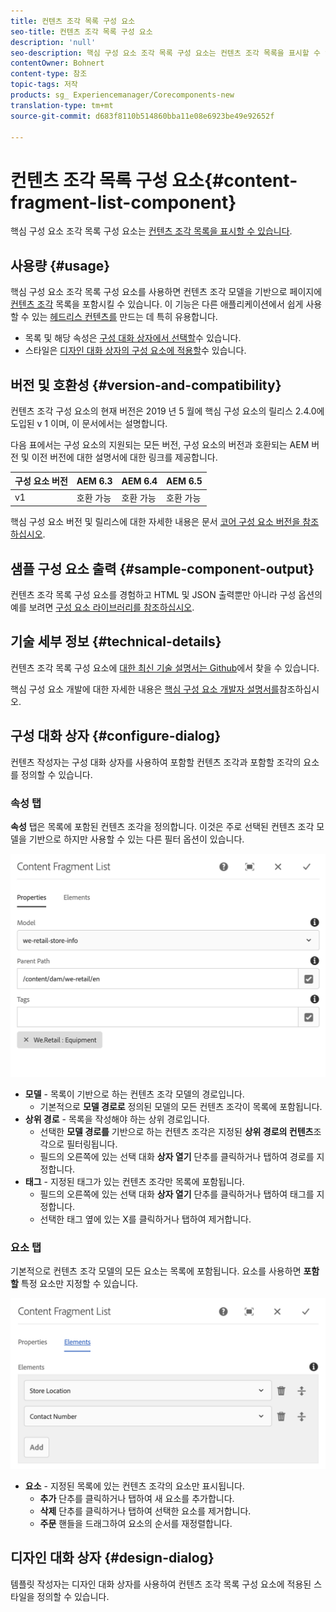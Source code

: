 ```yaml
---
title: 컨텐츠 조각 목록 구성 요소
seo-title: 컨텐츠 조각 목록 구성 요소
description: 'null'
seo-description: 핵심 구성 요소 조각 목록 구성 요소는 컨텐츠 조각 목록을 표시할 수 있습니다.
contentOwner: Bohnert
content-type: 참조
topic-tags: 저작
products: sg_ Experiencemanager/Corecomponents-new
translation-type: tm+mt
source-git-commit: d683f8110b514860bba11e08e6923be49e92652f

---
```



# 컨텐츠 조각 목록 구성 요소{#content-fragment-list-component}

핵심 구성 요소 조각 목록 구성 요소는 [컨텐츠 조각 목록을 표시할 수 있습니다](https://helpx.adobe.com/experience-manager/6-5/assets/using/content-fragments.html).

## 사용량 {#usage}

핵심 구성 요소 조각 목록 구성 요소를 사용하면 컨텐츠 조각 모델을 기반으로 페이지에 [컨텐츠 조각](https://helpx.adobe.com/experience-manager/6-5/assets/using/content-fragments.html) 목록을 포함시킬 수 있습니다. 이 기능은 다른 애플리케이션에서 쉽게 사용할 수 있는 [헤드리스 컨텐츠를](https://helpx.adobe.com/experience-manager/6-5/sites/developing/user-guide.html?topic=/experience-manager/6-5/sites/developing/morehelp/headless.ug.js) 만드는 데 특히 유용합니다.

* 목록 및 해당 속성은 [구성 대화 상자에서 선택할](#configure-dialog)수 있습니다.
* 스타일은 [디자인 대화 상자의 구성 요소에 적용할](#design-dialog)수 있습니다.

## 버전 및 호환성 {#version-and-compatibility}

컨텐츠 조각 구성 요소의 현재 버전은 2019 년 5 월에 핵심 구성 요소의 릴리스 2.4.0에 도입된 v 1 이며, 이 문서에서는 설명합니다.

다음 표에서는 구성 요소의 지원되는 모든 버전, 구성 요소의 버전과 호환되는 AEM 버전 및 이전 버전에 대한 설명서에 대한 링크를 제공합니다.

| 구성 요소 버전 | AEM 6.3 | AEM 6.4 | AEM 6.5 |
|--- |--- |--- |---|
| v1 | 호환 가능 | 호환 가능 | 호환 가능 |

핵심 구성 요소 버전 및 릴리스에 대한 자세한 내용은 문서 [코어 구성 요소 버전을 참조하십시오](versions.md).

## 샘플 구성 요소 출력 {#sample-component-output}

컨텐츠 조각 목록 구성 요소를 경험하고 HTML 및 JSON 출력뿐만 아니라 구성 옵션의 예를 보려면 [구성 요소 라이브러리를 참조하십시오](http://opensource.adobe.com/aem-core-wcm-components/library/content-fragment-list.html).

## 기술 세부 정보 {#technical-details}

컨텐츠 조각 목록 구성 요소에 [대한 최신 기술 설명서는 Github](https://github.com/adobe/aem-core-wcm-components/blob/master/content/src/content/jcr_root/apps/core/wcm/components/contentfragmentlist/v1/contentfragmentlist)에서 찾을 수 있습니다.

핵심 구성 요소 개발에 대한 자세한 내용은 [핵심 구성 요소 개발자 설명서를](developing.md)참조하십시오.

## 구성 대화 상자 {#configure-dialog}

컨텐츠 작성자는 구성 대화 상자를 사용하여 포함할 컨텐츠 조각과 포함할 조각의 요소를 정의할 수 있습니다.

### 속성 탭

**속성** 탭은 목록에 포함된 컨텐츠 조각을 정의합니다. 이것은 주로 선택된 컨텐츠 조각 모델을 기반으로 하지만 사용할 수 있는 다른 필터 옵션이 있습니다.

![](assets/screen-shot-2019-05-08-10.47.19.png)

* **모델** - 목록이 기반으로 하는 컨텐츠 조각 모델의 경로입니다.
   * 기본적으로 **모델 경로로** 정의된 모델의 모든 컨텐츠 조각이 목록에 포함됩니다.
* **상위 경로** - 목록을 작성해야 하는 상위 경로입니다.
   * 선택한 **모델 경로를** 기반으로 하는 컨텐츠 조각은 지정된 **상위 경로의 컨텐츠**조각으로 필터링됩니다.
   * 필드의 오른쪽에 있는 선택 대화 **상자 열기** 단추를 클릭하거나 탭하여 경로를 지정합니다.
* **태그** - 지정된 태그가 있는 컨텐츠 조각만 목록에 포함됩니다.
   * 필드의 오른쪽에 있는 선택 대화 **상자 열기** 단추를 클릭하거나 탭하여 태그를 지정합니다.
   * 선택한 태그 옆에 있는 X를 클릭하거나 탭하여 제거합니다.


### 요소 탭

기본적으로 컨텐츠 조각 모델의 모든 요소는 목록에 포함됩니다. 요소를 사용하면 **포함할** 특정 요소만 지정할 수 있습니다.

![](assets/screen-shot-2019-05-08-10.47.34.png)

* **요소** - 지정된 목록에 있는 컨텐츠 조각의 요소만 표시됩니다.
   * **추가** 단추를 클릭하거나 탭하여 새 요소를 추가합니다.
   * **삭제** 단추를 클릭하거나 탭하여 선택한 요소를 제거합니다.
   * **주문** 핸들을 드래그하여 요소의 순서를 재정렬합니다.

## 디자인 대화 상자 {#design-dialog}

템플릿 작성자는 디자인 대화 상자를 사용하여 컨텐츠 조각 목록 구성 요소에 적용된 스타일을 정의할 수 있습니다.